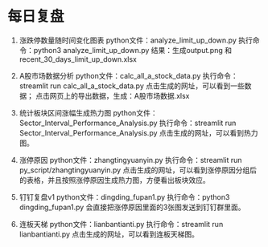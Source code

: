 # 每日复盘

1. 涨跌停数量随时间变化图表
python文件：analyze_limit_up_down.py
执行命令：python3 analyze_limit_up_down.py
结果：生成output.png 和 recent_30_days_limit_up_down.xlsx


2. A股市场数据分析
python文件：calc_all_a_stock_data.py
执行命令：streamlit run calc_all_a_stock_data.py
点击生成的网址，可以看到一些数据；
点击网页上的导出数据，生成：A股市场数据.xlsx


3. 统计板块区间涨幅生成热力图
python文件：Sector_Interval_Performance_Analysis.py
执行命令：streamlit run Sector_Interval_Performance_Analysis.py
点击生成的网址，可以看到热力图。


4. 涨停原因 
python文件：zhangtingyuanyin.py
执行命令：streamlit run py_script/zhangtingyuanyin.py
点击生成的网址，可以看到涨停原因分组后的表格，并且按照涨停原因生成热力图，方便看出板块效应。


5. 钉钉复盘v1
python文件：dingding_fupan1.py
执行命令：python3 dingding_fupan1.py
会直接把涨停原因里面的3张图发送到钉钉群里面。

6. 连板天梯
python文件：lianbantianti.py
执行命令：streamlit run lianbantianti.py
点击生成的网址，可以看到连板天梯图。









